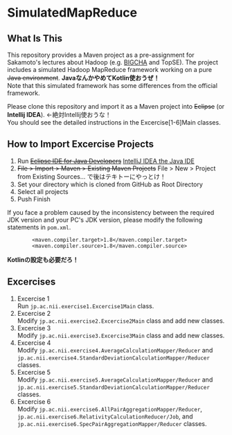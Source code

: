 # SimulatedMapReduce

## What Is This

This repository provides a Maven project as a pre-assignment for Sakamoto's lectures about Hadoop (e.g. [BIGCHA](http://bigcha.net/) and TopSE).
The project includes a simulated Hadoop MapReduce framework working on a pure ~~Java environment~~. __JavaなんかやめてKotlin使おうぜ！__  
Note that this simulated framework has some differences from the official framework.

Please clone this repository and import it as a Maven project into ~~Eclipse~~ (or __Intellij IDEA__). ←絶対Intellij使おうな！  
You should see the detailed instructions in the Excercise[1-6]Main classes.

## How to Import Excercise Projects

1. Run [~~Eclipse IDE for Java Developers~~](http://www.eclipse.org/downloads/packages/eclipse-ide-java-developers/marsr) [IntelliJ IDEA the Java IDE](https://www.jetbrains.com/idea/)
2. ~~File > Import > Maven > Existing Maven Projects~~ File > New > Project from Existing Sources... で後はテキトーにやっとけ！
3. Set your directory which is cloned from GitHub as Root Directory
4. Select all projects
5. Push Finish

If you face a problem caused by the inconsistency between the required JDK version and your PC's JDK version, please modify the following statements in `pom.xml`.

```
		<maven.compiler.target>1.8</maven.compiler.target>
		<maven.compiler.source>1.8</maven.compiler.source>
```

__Kotlinの設定も必要だろ！__

## Excercises

1. Excercise 1  
Run `jp.ac.nii.exercise1.Excercise1Main` class.
2. Excercise 2  
Modify `jp.ac.nii.exercise2.Excercise2Main` class and add new classes.
3. Excercise 3  
Modify `jp.ac.nii.exercise3.Excercise3Main` class and add new classes.
4. Excercise 4  
Modify `jp.ac.nii.exercise4.AverageCalculationMapper/Reducer` and `jp.ac.nii.exercise4.StandardDeviationCalculationMapper/Reducer` classes.
5. Excercise 5  
Modify `jp.ac.nii.exercise5.AverageCalculationMapper/Reducer` and `jp.ac.nii.exercise5.StandardDeviationCalculationMapper/Reducer` classes.
6. Excercise 6  
Modify `jp.ac.nii.exercise6.AllPairAggregationMapper/Reducer`, `jp.ac.nii.exercise6.RelativityCalculationReducer/Job`, and `jp.ac.nii.exercise6.SpecPairAggregationMapper/Reducer` classes.

